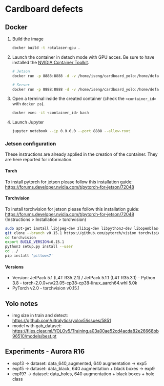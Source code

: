 # Cardboard defects

## Docker

1. Build the image
    ```bash
    docker build -t rotalaser-gpu .
    ```
2. Launch the container in detach mode with GPU acces. Be sure to have installed the [NVIDIA Container Toolkit](https://docs.nvidia.com/datacenter/cloud-native/container-toolkit/latest/install-guide.html).
    ```bash
    # Jetson
    docker run -p 8888:8888 -d -v /home/iseng/cardboard_yolo:/home/default/ --runtime nvidia -it rotalaser-gpu bash

    # Server
    docker run -p 8888:8888 -d -v /home/iseng/cardboard_yolo:/home/default/ --gpus=all -it rotalaser-gpu bash
    ```
3. Open a terminal inside the created container (check the `<container_id>` with `docker ps`).
    ```bash
    docker exec -it <container_id> bash
    ```
4. Launch Jupyter
    ```bash
    jupyter notebook --ip 0.0.0.0 --port 8888 --allow-root
    ```

### Jetson configuration
These instructions are already applied in the creation of the container. They are here reported for information.

#### Torch
To install pytorch for jetson please follow this installation guide: https://forums.developer.nvidia.com/t/pytorch-for-jetson/72048

#### Torchvision
To install torchvision for jetson please follow this installation guide: https://forums.developer.nvidia.com/t/pytorch-for-jetson/72048 (Instructions > Installation > torchvision)

```bash
sudo apt-get install libjpeg-dev zlib1g-dev libpython3-dev libopenblas-dev libavcodec-dev libavformat-dev libswscale-dev
git clone --branch v0.15.1 https://github.com/pytorch/vision torchvision
cd torchvision
export BUILD_VERSION=0.15.1
python3 setup.py install --user
cd ../
pip install 'pillow<7'
```

#### Versions
- Version: JetPack 5.1 (L4T R35.2.1) / JetPack 5.1.1 (L4T R35.3.1) - Python 3.8 - torch-2.0.0+nv23.05-cp38-cp38-linux_aarch64.whl 5.0k
- PyTorch v2.0 - torchvision v0.15.1

## Yolo notes
- img size in train and detect: https://github.com/ultralytics/yolov5/issues/5851
- model with gab_dataset: https://files.clear.ml/YOLOv5/Training.a03a00ae52cd4acda82e26668bb96510/models/best.pt


## Experiments - Aurora R16
- exp13 -> dataset: data_640_augmented, 640 augmentation -> exp5
- exp15 -> dataset: data_black, 640 augmentation + black boxes -> exp9
- exp19? -> dataset: data_holes, 640 augmentation + black boxes + hole class